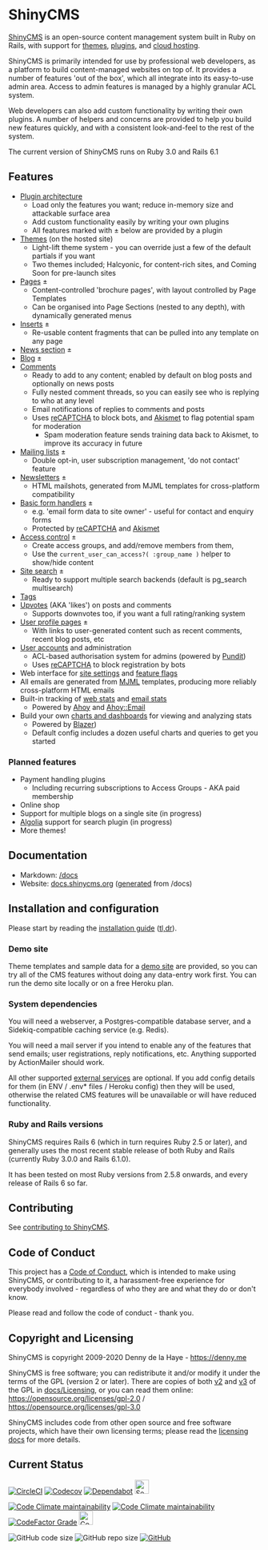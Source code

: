 # ShinyCMS

[ShinyCMS](https://shinycms.org/) is an open-source content management system built in Ruby on Rails, with support for [themes](docs/Themes.md), [plugins](docs/Developer/Plugins.md), and [cloud hosting](docs/Cloud-Hosting.md).

ShinyCMS is primarily intended for use by professional web developers, as a platform to build content-managed websites on top of. It provides a number of features 'out of the box', which all integrate into its easy-to-use admin area. Access to admin features is managed by a highly granular ACL system.

Web developers can also add custom functionality by writing their own plugins. A number of helpers and concerns are provided to help you build new features quickly, and with a consistent look-and-feel to the rest of the system.

The current version of ShinyCMS runs on Ruby 3.0 and Rails 6.1

## Features

* [Plugin architecture](docs/Developer/Plugins.md)
  * Load only the features you want; reduce in-memory size and attackable surface area
  * Add custom functionality easily by writing your own plugins
  * All features marked with ± below are provided by a plugin
* [Themes](docs/Themes.md) (on the hosted site)
  * Light-lift theme system - you can override just a few of the default partials if you want
  * Two themes included; Halcyonic, for content-rich sites, and Coming Soon for pre-launch sites
* [Pages](docs/Features/Plugins/ShinyPages.md) ±
  * Content-controlled 'brochure pages', with layout controlled by Page Templates
  * Can be organised into Page Sections (nested to any depth), with dynamically generated menus
* [Inserts](docs/Features/Plugins/ShinyInserts.md) ±
  * Re-usable content fragments that can be pulled into any template on any page
* [News section](docs/Features/Plugins/ShinyNews.md) ±
* [Blog](docs/Features/Plugins/ShinyBlog.md) ±
* [Comments](docs/Features/MainApp/Comments.md)
  * Ready to add to any content; enabled by default on blog posts and optionally on news posts
  * Fully nested comment threads, so you can easily see who is replying to who at any level
  * Email notifications of replies to comments and posts
  * Uses [reCAPTCHA](https://developers.google.com/recaptcha/) to block bots, and [Akismet](https://akismet.com/) to flag potential spam for moderation
    * Spam moderation feature sends training data back to Akismet, to improve its accuracy in future
* [Mailing lists](docs/Features/Plugins/ShinyLists.md) ±
  * Double opt-in, user subscription management, 'do not contact' feature
* [Newsletters](docs/Features/Plugins/ShinyNewsletters.md) ±
  * HTML mailshots, generated from MJML templates for cross-platform compatibility
* [Basic form handlers](docs/Features/Plugins/ShinyForms.md) ±
  * e.g. 'email form data to site owner' - useful for contact and enquiry forms
  * Protected by [reCAPTCHA](https://developers.google.com/recaptcha/) and [Akismet](https://akismet.com/)
* [Access control](docs/Features/Plugins/ShinyAccess.md) ±
  * Create access groups, and add/remove members from them,
  * Use the `current_user_can_access?( :group_name )` helper to show/hide content
* [Site search](docs/Features/Plugins/ShinySearch.md) ±
  * Ready to support multiple search backends (default is pg_search multisearch)
* [Tags](docs/Features/MainApp/Tags.md)
* [Upvotes](docs/Features/MainApp/Upvotes.md) (AKA 'likes') on posts and comments
  * Supports downvotes too, if you want a full rating/ranking system
* [User profile pages](docs/Features/Plugins/ShinyProfiles.md) ±
  * With links to user-generated content such as recent comments, recent blog posts, etc
* [User accounts](docs/Features/MainApp/UserAccounts.md) and administration
  * ACL-based authorisation system for admins (powered by [Pundit](https://github.com/varvet/pundit))
  * Uses [reCAPTCHA](https://developers.google.com/recaptcha/) to block registration by bots
* Web interface for [site settings](docs/Features/MainApp/SiteSettings.md) and [feature flags](docs/Features/MainApp/FeatureFlags.md)
* All emails are generated from [MJML](docs/Features/mjml.md) templates, producing more reliably cross-platform HTML emails
* Built-in tracking of [web stats](docs/Features/MainApp/WebStats.md) and [email stats](docs/Features/MainApp/EmailStats.md)
  * Powered by [Ahoy](https://github.com/ankane/ahoy) and [Ahoy::Email](https://github.com/ankane/ahoy_email)
* Build your own [charts and dashboards](docs/Features/MainApp/Charts.md) for viewing and analyzing stats
  * Powered by [Blazer](https://github.com/ankane/blazer))
  * Default config includes a dozen useful charts and queries to get you started

### Planned features

* Payment handling plugins
  * Including recurring subscriptions to Access Groups - AKA paid membership
* Online shop
* Support for multiple blogs on a single site (in progress)
* [Algolia](https://www.algolia.com/) support for search plugin (in progress)
* More themes!


## Documentation

* Markdown: [/docs](docs/index.md)
* Website: [docs.shinycms.org](https://docs.shinycms.org/) ([generated](https://shinycms.org/blog/2020/10/docs) from /docs)


## Installation and configuration

Please start by reading the [installation guide](docs/INSTALL.md) ([tl,dr](docs/tldr.md)).

### Demo site

Theme templates and sample data for a [demo site](docs/demo-site.md) are provided, so you can try all of the CMS features without doing any data-entry work first. You can run the demo site locally or on a free Heroku plan.

### System dependencies

You will need a webserver, a Postgres-compatible database server, and a Sidekiq-compatible caching service (e.g. Redis).

You will need a mail server if you intend to enable any of the features that send emails; user registrations, reply notifications, etc. Anything supported by ActionMailer should work.

All other supported [external services](docs/Services.md) are optional. If you add config details for them (in ENV / .env* files / Heroku config) then they will be used, otherwise the related CMS features will be unavailable or will have reduced functionality.

### Ruby and Rails versions

ShinyCMS requires Rails 6 (which in turn requires Ruby 2.5 or later), and generally uses the most recent stable release of both Ruby and Rails (currently Ruby 3.0.0 and Rails 6.1.0).

It has been tested on most Ruby versions from 2.5.8 onwards, and every release of Rails 6 so far.


## Contributing

See [contributing to ShinyCMS](docs/Contributing.md).


## Code of Conduct

This project has a [Code of Conduct](docs/code-of-conduct.md), which is intended to make using ShinyCMS, or contributing to it, a harassment-free experience for everybody involved - regardless of who they are and what they do or don't know.

Please read and follow the code of conduct - thank you.


## Copyright and Licensing

ShinyCMS is copyright 2009-2020 Denny de la Haye - https://denny.me

ShinyCMS is free software; you can redistribute it and/or modify it under the terms of the GPL (version 2 or later). There are copies of both [v2](docs/Licensing/gnu-gpl-2.0.md) and [v3](docs/Licensing/gnu-gpl-3.0.md) of the GPL in [docs/Licensing](docs/Licensing/index.md), or you can read them online: https://opensource.org/licenses/gpl-2.0 / https://opensource.org/licenses/gpl-3.0

ShinyCMS includes code from other open source and free software projects, which have their own licensing terms; please read the [licensing docs](docs/Licensing/index.md) for more details.


## Current Status

[![CircleCI](https://img.shields.io/circleci/build/github/denny/ShinyCMS-ruby?label=CircleCI&logo=circleci&logoColor=white&style=for-the-badge)](https://circleci.com/gh/denny/ShinyCMS-ruby)
[![Codecov](https://img.shields.io/codecov/c/github/denny/ShinyCMS-ruby?label=Codecov&logo=codecov&logoColor=white&style=for-the-badge)](https://codecov.io/gh/denny/ShinyCMS-ruby)
[![Dependabot](https://img.shields.io/static/v1?label=Dependabot&color=brightgreen&message=enabled&logo=dependabot&style=for-the-badge)](https://rubydoc.info/github/denny/ShinyCMS-ruby)
<a href="https://hakiri.io/github/denny/ShinyCMS-ruby/main"><img src="https://hakiri.io/github/denny/ShinyCMS-ruby/main.svg" alt="Security" height="28px"></a>

[![Code Climate maintainability](https://img.shields.io/codeclimate/maintainability/denny/ShinyCMS-ruby?label=CodeClimate&logo=code-climate&style=for-the-badge)](https://codeclimate.com/github/denny/ShinyCMS-ruby/maintainability)
[![Code Climate maintainability](https://img.shields.io/codeclimate/maintainability-percentage/denny/ShinyCMS-ruby?label=CodeClimate&logo=code-climate&style=for-the-badge)](https://codeclimate.com/github/denny/ShinyCMS-ruby/maintainability)
[![CodeFactor Grade](https://img.shields.io/codefactor/grade/github/denny/ShinyCMS-ruby?label=CodeFactor&logo=codefactor&logoColor=white&style=for-the-badge)](https://www.codefactor.io/repository/github/denny/shinycms-ruby)
<a href="https://codebeat.co/projects/github-com-denny-shinycms-ruby-main"><img src="https://codebeat.co/badges/97ed8fca-23b4-469e-a7fb-fd3ec7f8e4d5" alt="CodeBeat (code quality)" height="28px"></a>

![GitHub code size](https://img.shields.io/github/languages/code-size/denny/ShinyCMS-ruby?logo=github&style=for-the-badge)
![GitHub repo size](https://img.shields.io/github/repo-size/denny/ShinyCMS-ruby?logo=github&style=for-the-badge)
[![GitHub](https://img.shields.io/github/license/denny/ShinyCMS-ruby?color=blue&logo=gnu&style=for-the-badge)](https://opensource.org/licenses/gpl-2.0)
